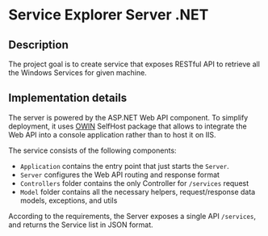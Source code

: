 # Service Explorer Server .NET

## Description
The project goal is to create service that exposes RESTful API to retrieve all the Windows Services for given machine.

## Implementation details
The server is powered by the ASP.NET Web API component. To simplify deployment, it uses [OWIN](http://owin.org/) SelfHost package that allows to integrate the Web API into a console application rather than to host it on IIS.

The service consists of the following components:

* `Application` contains the entry point that just starts the `Server`.
* `Server` configures the Web API routing and response format
* `Controllers` folder contains the only Controller for `/services` request
* `Model` folder contains all the necessary helpers, request/response data models, exceptions, and utils

According to the requirements, the Server exposes a single API `/services`, and returns the Service list in JSON format.